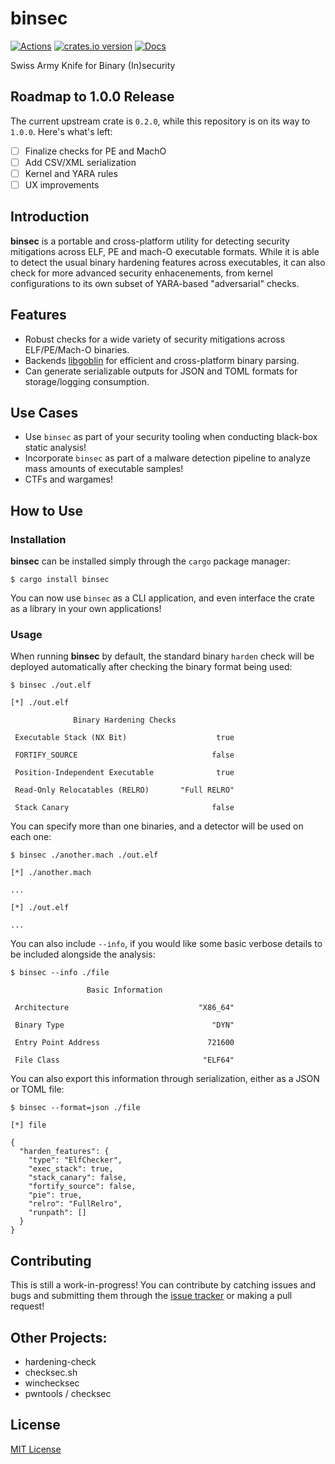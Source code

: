# binsec

[![Actions][actions-badge]][actions-url]
[![crates.io version][crates-binsec-badge]][crates-binsec]
[![Docs][docs-badge]][docs.rs]

[actions-badge]: https://github.com/ex0dus-0x/binsec/workflows/CI/badge.svg?branch=master
[actions-url]: https://github.com/ex0dus-0x/binsec/actions

[crates-binsec-badge]: https://img.shields.io/crates/v/binsec.svg
[crates-binsec]: https://crates.io/crates/binsec

[docs-badge]: https://docs.rs/binsec/badge.svg
[docs.rs]: https://docs.rs/binsec

Swiss Army Knife for Binary (In)security

## Roadmap to 1.0.0 Release

The current upstream crate is `0.2.0`, while this repository is on its way to `1.0.0`. Here's what's left:

* [ ] Finalize checks for PE and MachO
* [ ] Add CSV/XML serialization
* [ ] Kernel and YARA rules
* [ ] UX improvements

## Introduction

__binsec__ is a portable and cross-platform utility for detecting security mitigations across ELF, PE and mach-O executable formats.
While it is able to detect the usual binary hardening features across executables, it can also check for more advanced security enhacenements, from kernel configurations to its own subset of YARA-based "adversarial" checks.

## Features

* Robust checks for a wide variety of security mitigations across ELF/PE/Mach-O binaries.
* Backends [libgoblin](https://github.com/m4b/goblin) for efficient and cross-platform binary parsing.
* Can generate serializable outputs for JSON and TOML formats for storage/logging consumption.

## Use Cases

* Use `binsec` as part of your security tooling when conducting black-box static analysis!
* Incorporate `binsec` as part of a malware detection pipeline to analyze mass amounts of executable samples!
* CTFs and wargames!

## How to Use

### Installation

__binsec__ can be installed simply through the `cargo` package manager:

```
$ cargo install binsec
```

You can now use `binsec` as a CLI application, and even interface the crate as a library in your own applications!

### Usage

When running __binsec__ by default, the standard binary `harden` check will be deployed automatically after checking the
binary format being used:

```
$ binsec ./out.elf

[*] ./out.elf

              Binary Hardening Checks

 Executable Stack (NX Bit)                    true

 FORTIFY_SOURCE                              false

 Position-Independent Executable              true

 Read-Only Relocatables (RELRO)       "Full RELRO"

 Stack Canary                                false
```

You can specify more than one binaries, and a detector will be used on each one:

```
$ binsec ./another.mach ./out.elf

[*] ./another.mach

...

[*] ./out.elf

...
```

You can also include `--info`, if you would like some basic verbose details to be included alongside the analysis:

```
$ binsec --info ./file

                 Basic Information

 Architecture                             "X86_64"

 Binary Type                                 "DYN"

 Entry Point Address                        721600

 File Class                                "ELF64"
```

You can also export this information through serialization, either as a JSON or TOML file:

```
$ binsec --format=json ./file

[*] file

{
  "harden_features": {
    "type": "ElfChecker",
    "exec_stack": true,
    "stack_canary": false,
    "fortify_source": false,
    "pie": true,
    "relro": "FullRelro",
    "runpath": []
  }
}
```

## Contributing

This is still a work-in-progress! You can contribute by catching issues and bugs
and submitting them through the [issue tracker](https://github.com/ex0dus-0x/binsec/issues) or
making a pull request!

## Other Projects:

* hardening-check
* checksec.sh
* winchecksec
* pwntools / checksec

## License

[MIT License](https://codemuch.tech/license.txt)
